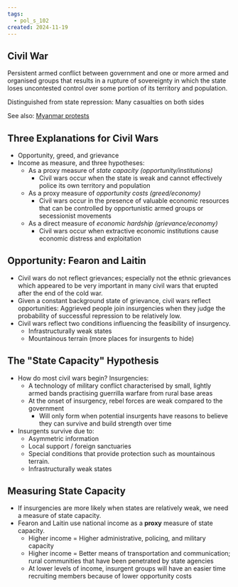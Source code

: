 ```yaml
---
tags:
  - pol_s_102
created: 2024-11-19
---
```


## Civil War

Persistent armed conflict between government and one or more armed and organised groups that results in a rupture of sovereignty in which the state loses uncontested control over some portion of its territory and population.

Distinguished from state repression: Many casualties on both sides

See also: [Myanmar protests](https://en.wikipedia.org/wiki/Myanmar_protests_(2021%E2%80%93present))

## Three Explanations for Civil Wars

- Opportunity, greed, and grievance
- Income as measure, and three hypotheses:
  - As a proxy measure of *state capacity (opportunity/institutions)*
    - Civil wars occur when the state is weak and cannot effectively police its own territory and population
  - As a proxy measure of *opportunity costs (greed/economy)*
    - Civil wars occur in the presence of valuable economic resources that can be controlled by opportunistic armed groups or secessionist movements
  - As a direct measure of *economic hardship (grievance/economy)*
    - Civil wars occur when extractive economic institutions cause economic distress and exploitation

## Opportunity: Fearon and Laitin

- Civil wars do not reflect grievances; especially not the ethnic grievances which appeared to be very important in many civil wars that erupted after the end of the cold war.
- Given a constant background state of grievance, civil wars reflect opportunities: Aggrieved people join insurgencies when they judge the probability of successful repression to be relatively low.
- Civil wars reflect two conditions influencing the feasibility of insurgency.
  - Infrastructurally weak states
  - Mountainous terrain (more places for insurgents to hide)

## The "State Capacity" Hypothesis

- How do most civil wars begin? Insurgencies:
  - A technology of military conflict characterised by small, lightly armed bands practising guerrilla warfare from rural base areas
  - At the onset of insurgency, rebel forces are weak compared to the government
    - Will only form when potential insurgents have reasons to believe they can survive and build strength over time
- Insurgents survive due to:
  - Asymmetric information
  - Local support / foreign sanctuaries
  - Special conditions that provide protection such as mountainous terrain.
  - Infrastructurally weak states

## Measuring State Capacity

- If insurgencies are more likely when states are relatively weak, we need a measure of state capacity.
- Fearon and Laitin use national income as a **proxy** measure of state capacity.
  - Higher income = Higher administrative, policing, and military capacity
  - Higher income = Better means of transportation and communication; rural communities that have been penetrated by state agencies
  - At lower levels of income, insurgent groups will have an easier time recruiting members because of lower opportunity costs